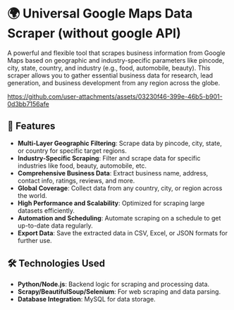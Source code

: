 
# 🌍 Universal Google Maps Data Scraper (without google API)

A powerful and flexible tool that scrapes business information from Google Maps based on geographic and industry-specific parameters like pincode, city, state, country, and industry (e.g., food, automobile, beauty). This scraper allows you to gather essential business data for research, lead generation, and business development from any region across the globe.

https://github.com/user-attachments/assets/03230f46-399e-46b5-b901-0d3bb7156afe

## 🚀 Features

- **Multi-Layer Geographic Filtering**: Scrape data by pincode, city, state, or country for specific target regions.
- **Industry-Specific Scraping**: Filter and scrape data for specific industries like food, beauty, automobile, etc.
- **Comprehensive Business Data**: Extract business name, address, contact info, ratings, reviews, and more.
- **Global Coverage**: Collect data from any country, city, or region across the world.
- **High Performance and Scalability**: Optimized for scraping large datasets efficiently.
- **Automation and Scheduling**: Automate scraping on a schedule to get up-to-date data regularly.
- **Export Data**: Save the extracted data in CSV, Excel, or JSON formats for further use.
  
## 🛠️ Technologies Used

- **Python/Node.js**: Backend logic for scraping and processing data.
- **Scrapy/BeautifulSoup/Selenium**: For web scraping and data parsing.
- **Database Integration**: MySQL for data storage.





